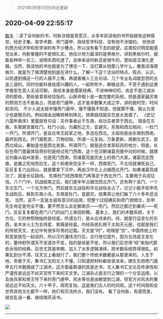 > 2021年09月03日09点更新
<link rel="stylesheet" href="https://cdn.jsdelivr.net/gh/taotie6/sampleJSON@main/css/photo_show.css">


 ## 2020-04-09 22:55:17 

 [㪚木](https://www.coolapk.com/feed/17936134?shareKey=MWRjNDY0ZmRhOGQ5NjEzMTc1NDA~) ：读了会何新的书，何新涉猎是真宽泛，从多年前读他的书开始就有这种感觉，经史子集、易学术数、奇门遁甲、政经哲学科技，没有他不涉猎的。
但他讲的西方经济学和哲学讲的有不少槽点，所以没有看下去的欲望，这类知识明显能感觉出来，何新掌握的不是很扎实。他估计用力最深的是黑格尔，讲到黑格尔时<!--break-->，就能各种举一反三，说明东西吃透了。总体来说何新还是很牛的，譬如说泛演化逻辑。当然，我读他的书也就是为了博览一下，没打算从他那儿学什么，像我读海德格尔，就是为了搞清楚他到底在讲什么，了解一下这个流派的特点、观点、认识，以防遇到搞这一行的人插不上嘴，再或者被人三五句话、几个专业名词就忽悠的五迷三道的。同时也能科普给感兴趣的人，一起吹吹牛，聊做谈资，不至于遇到这类学者型生意人无话可聊。
易经本身是儒家经典，不讲神神叨叨，肯定不是江湖派讲的那些，那些是拿易经恰饭的。山医命相卜是一套完整的系统，但是道家最厉害的预测方法不是易占，而是奇门遁甲，这才是术数集大成之学，讲的是时空，时间和空间。
不少人说太祖爷懂奇门遁甲，懂不懂我不知道，但就算不懂，我认为至少也是暗合的。例如瑞金战略转移到陕北，转移路线就实在是太诡谲了。
《史记六国年表序》里面就有句话：夫作事者必于东南，收功实者常于西北。
瑞金在东南，东南巽宫属杜门，杜门小凶，为藏形之方，宜避灾。东南和西北相对，一杜门一开门。所谓开门，是自古帝王起家之地，多选在西北。太祖则是由东南到西南，最终到西北。开门属乾宫，万物初始，所谓一元复始，万象更新。周朝文武王，是西北岐山，秦始皇也是西北发家。所谓开门，就是适合发家起兵的地方，但是，长征在奇门里最体现奇妙的是经过死门西南，这个在汉朝诸葛亮隆中对的时候，就建议刘备从益州发家，也是死门西南，而诸葛亮是历史上的奇门大家。诸葛亮定西南，是置之死地而后生，这个和南宋完全不一样，西南死门，不北伐就堵死自己，反反复复六出祁山，就是要拿下汉中，再由汉中北上占据西北开门。如果诸葛亮成功了，就是长征路线。
东南杜门经西南死门再落足于西北开门，主要用于兵戎征伐。八个门中，抗战结束之后，我们是牢牢占据住西北开门，还有两个吉门，一个东北生门，一个北方休门，然后就东北战役和华北战役全占了。日记小能手凯申先生战败后，躲到东南小岛，东南是杜门，宜避灾，结果真让他们躲了六十多年还没死。
当然，这不一定是太祖有意识的运用，但整个过程确实和奇门很暗合，凯申先生肯定是完全不懂，要不然怎么会定都南京——伤门。然后迁都迁到重庆——死门。反反复复都在奇门八门的凶门上来回折腾。
基本上，我们的术数系统，关于方位，它的参照物始终是经星。所谓五行，是从五纬来的。纬，就是行运变化的东西，金木水火土为五纬星，紫薇是经星。内经系统扎根于太始天元册，也就是我们的传统天文，史记中有很多珍贵的记载。天文是“时”，地理是“空”，中国传统上时和变是放在一起说的，所以汉代谶纬流行后，五行地位提升，因为五纬是主变化的，董仲舒所谓天不变道亦不变，指的是经星不变，所以我们后世用“经”来指代那些永恒的经典。后世尤其是宋朝，加入了太多逻辑演绎，把术数系统弄得很乱，如果乱到分不清，往天文上看就行了，我们整个传统术数都是从那里来的。人生于地，命悬于天，集书汇文的文人不懂，只知道把材料都收录进来，硬生生把奇门遁甲五行术数搞成了江湖术。这方面最靠谱的其是史书，文人集书汇文论及传承性和严谨性是远远不如天官传下来的天文学。江湖杂占是五行之理的一个分支运用，以及由兵家和帝王传下来的奇门遁甲、风水等也是由朝堂到江湖，但官方对风水的重视远远不如天文。六十甲子，周而复始，这是我们古人的时间观，这个时间观和全世界其他文化都不一样，他们有历法终点，我们没有。
看了会何新，有感而发，胡言乱语一番，继续喝茶读书。 

<div class="album">
<img class="img-item" src="http://image.coolapk.com/feed/2019/0507/23/1081091_4549_3005@356x200.gif" />
</div>

 ------- 

